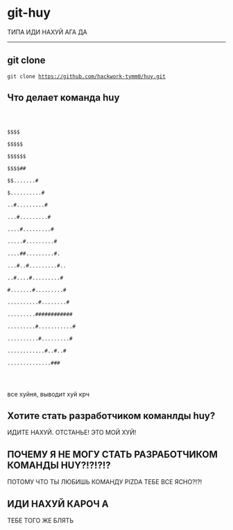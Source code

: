 # git-huy

ТИПА ИДИ НАХУЙ АГА ДА

-------------------------------------------------

## git clone

<code>git clone https://github.com/hackwork-tymm0/huy.git</code>

## Что делает команда huy

<code>
<br>
$$$$<br>
$$$$$ <br>
$$$$$$ <br>
$$$$## <br>
$$.......# <br>
$..........# <br>
..#.........# <br>
...#.........# <br>
....#.........# <br>
.....#.........# <br>
....##.........#. <br>
...#..#.........#.. <br>
..#....#.........# <br>
#.......#.........# <br>
..........#........# <br>
.........############ <br>
.........#...........# <br>
..........#.........# <br>
............#..#..# <br>
..............### <br>
<br>
</code>

все хуйня, выводит хуй крч

## Хотите стать разработчиком команлды huy?

ИДИТЕ НАХУЙ.
ОТСТАНЬЕ! ЭТО МОЙ ХУЙ!

## ПОЧЕМУ Я НЕ МОГУ СТАТЬ РАЗРАБОТЧИКОМ КОМАНДЫ HUY?!?!?!?

ПОТОМУ ЧТО ТЫ ЛЮБИШЬ КОМАНДУ PIZDA
ТЕБЕ ВСЕ ЯСНО?!?!

## ИДИ НАХУЙ КАРОЧ А

ТЕБЕ ТОГО ЖЕ БЛЯТЬ
